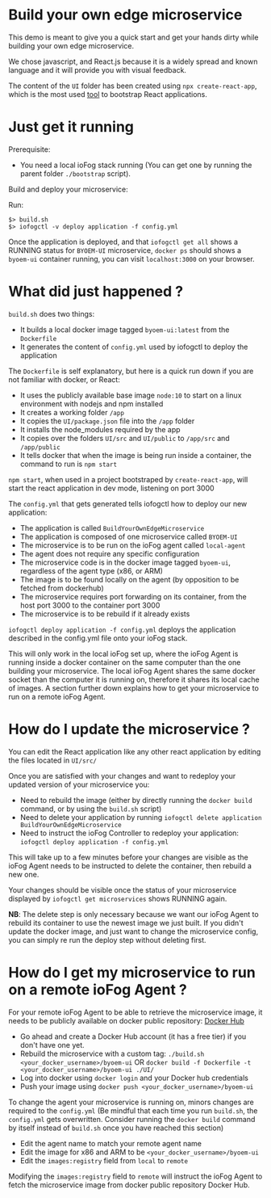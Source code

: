 # Build your own edge microservice

This demo is meant to give you a quick start and get your hands dirty while building your own edge microservice.

We chose javascript, and React.js because it is a widely spread and known language and it will provide you with visual feedback.

The content of the `UI` folder has been created using `npx create-react-app`, which is the most used [tool](https://github.com/facebook/create-react-app) to bootstrap React applications.

# Just get it running

Prerequisite:

* You need a local ioFog stack running (You can get one by running the parent folder `./bootstrap` script).

Build and deploy your microservice:

Run: 
```
$> build.sh
$> iofogctl -v deploy application -f config.yml
```

Once the application is deployed, and that `iofogctl get all` shows a RUNNING status for `BYOEM-UI` microservice, `docker ps` should shows a `byoem-ui` container running, you can visit `localhost:3000` on your browser.

# What did just happened ?

`build.sh` does two things:

* It builds a local docker image tagged `byoem-ui:latest` from the `Dockerfile`
* It generates the content of `config.yml` used by iofogctl to deploy the application

The `Dockerfile` is self explanatory, but here is a quick run down if you are not familiar with docker, or React:

* It uses the publicly available base image `node:10` to start on a linux environment with nodejs and npm installed
* It creates a working folder `/app`
* It copies the `UI/package.json` file into the `/app` folder
* It installs the node_modules required by the app
* It copies over the folders `UI/src` and `UI/public` to `/app/src` and `/app/public`
* It tells docker that when the image is being run inside a container, the command to run is `npm start`

`npm start`, when used in a project bootstraped by `create-react-app`, will start the react application in dev mode, listening on port 3000

The `config.yml` that gets generated tells iofogctl how to deploy our new application:

* The application is called `BuildYourOwnEdgeMicroservice`
* The application is composed of one microservice called `BYOEM-UI`
* The microservice is to be run on the ioFog agent called `local-agent`
* The agent does not require any specific configuration
* The microservice code is in the docker image tagged `byoem-ui`, regardless of the agent type (x86, or ARM)
* The image is to be found locally on the agent (by opposition to be fetched from dockerhub)
* The microservice requires port forwarding on its container, from the host port 3000 to the container port 3000
* The microservice is to be rebuild if it already exists

`iofogctl deploy application -f config.yml` deploys the application described in the config.yml file onto your ioFog stack.

This will only work in the local ioFog set up, where the ioFog Agent is running inside a docker container on the same computer than the one building your microservice.
The local ioFog Agent shares the same docker socket than the computer it is running on, therefore it shares its local cache of images.
A section further down explains how to get your microservice to run on a remote ioFog Agent.

# How do I update the microservice ?

You can edit the React application like any other react application by editing the files located in `UI/src/`

Once you are satisfied with your changes and want to redeploy your updated version of your microservice you:
* Need to rebuild the image (either by directly running the `docker build` command, or by using the `build.sh` script)
* Need to delete your application by running `iofogctl delete application BuildYourOwnEdgeMicroservice`
* Need to instruct the ioFog Controller to redeploy your application: `iofogctl deploy application -f config.yml`

This will take up to a few minutes before your changes are visible as the ioFog Agent needs to be instructed to delete the container, then rebuild a new one.

Your changes should be visible once the status of your microservice displayed by `iofogctl get microservices` shows RUNNING again.

**NB**: The delete step is only necessary because we want our ioFog Agent to rebuild its container to use the newest image we just built. If you didn't update the docker image, and just want to change the microservice config, you can simply re run the deploy step without deleting first.

# How do I get my microservice to run on a remote ioFog Agent ?

For your remote ioFog Agent to be able to retrieve the microservice image, it needs to be publicly available on docker public repository: [Docker Hub](https://hub.docker.com/)

* Go ahead and create a Docker Hub account (it has a free tier) if you don't have one yet.
* Rebuild the microservice with a custom tag: `./build.sh <your_docker_username>/byoem-ui` OR `docker build -f Dockerfile -t <your_docker_username>/byoem-ui ./UI/`
* Log into docker using `docker login` and your Docker hub credentials
* Push your image using `docker push <your_docker_username>/byoem-ui`

To change the agent your microservice is running on, minors changes are required to the `config.yml` (Be mindful that each time you run `build.sh`, the `config.yml` gets overwritten. Consider running the `docker build` command by itself instead of `build.sh` once you have reached this section)

* Edit the agent name to match your remote agent name
* Edit the image for x86 and ARM to be `<your_docker_username>/byoem-ui`
* Edit the `images:registry` field from `local` to `remote`

Modifying the `images:registry` field to `remote` will instruct the ioFog Agent to fetch the microservice image from docker public repository Docker Hub.